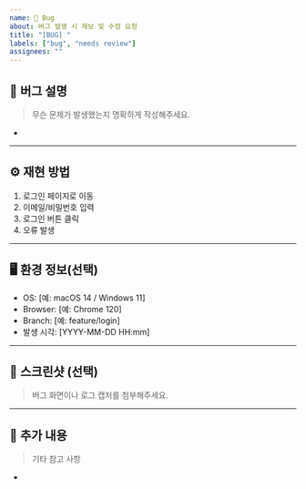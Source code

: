 ```yaml
---
name: 🐛 Bug
about: 버그 발생 시 제보 및 수정 요청
title: "[BUG] "
labels: ["bug", "needs review"]
assignees: ""
---
```


## 🧩 버그 설명
> 무슨 문제가 발생했는지 명확하게 작성해주세요.

- 

---

## ⚙️ 재현 방법
1. 로그인 페이지로 이동
2. 이메일/비밀번호 입력
3. 로그인 버튼 클릭
4. 오류 발생

---

## 🖥️ 환경 정보(선택)
- OS: [예: macOS 14 / Windows 11]
- Browser: [예: Chrome 120]
- Branch: [예: feature/login]
- 발생 시각: [YYYY-MM-DD HH:mm]

---

## 📸 스크린샷 (선택)
> 버그 화면이나 로그 캡처를 첨부해주세요.

---

## 🧾 추가 내용
> 기타 참고 사항
- 

